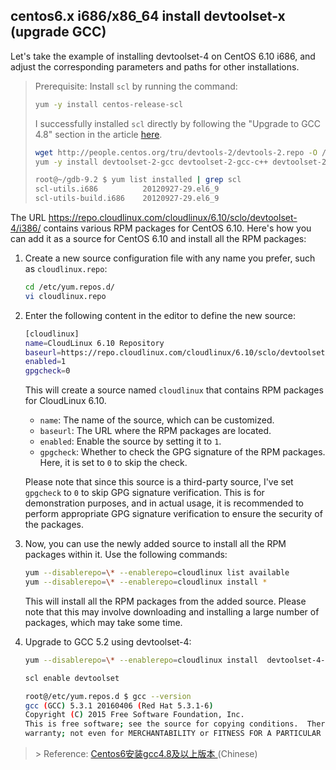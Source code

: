 ## centos6.x  i686/x86_64  install  devtoolset-x (upgrade GCC)

Let's take the example of installing devtoolset-4 on CentOS 6.10 i686, and adjust the corresponding parameters and paths for other installations.

> Prerequisite: Install `scl` by running the command:
>
> ```bash
> yum -y install centos-release-scl
> ```
>
> I successfully installed `scl` directly by following the "Upgrade to GCC 4.8" section in the article [here](https://www.cnblogs.com/52fhy/p/12547521.html).
>
> ```bash
> wget http://people.centos.org/tru/devtools-2/devtools-2.repo -O /etc/yum.repos.d/devtoolset-2.repo
> yum -y install devtoolset-2-gcc devtoolset-2-gcc-c++ devtoolset-2-binutils
> 
> root@~/gdb-9.2 $ yum list installed | grep scl
> scl-utils.i686          20120927-29.el6_9
> scl-utils-build.i686    20120927-29.el6_9
> ```

The URL https://repo.cloudlinux.com/cloudlinux/6.10/sclo/devtoolset-4/i386/ contains various RPM packages for CentOS 6.10. Here's how you can add it as a source for CentOS 6.10 and install all the RPM packages:

1. Create a new source configuration file with any name you prefer, such as `cloudlinux.repo`:

   ```bash
   cd /etc/yum.repos.d/
   vi cloudlinux.repo
   ```

2. Enter the following content in the editor to define the new source:

   ```bash
   [cloudlinux]
   name=CloudLinux 6.10 Repository
   baseurl=https://repo.cloudlinux.com/cloudlinux/6.10/sclo/devtoolset-4/i386/
   enabled=1
   gpgcheck=0
   ```

   This will create a source named `cloudlinux` that contains RPM packages for CloudLinux 6.10.

   - `name`: The name of the source, which can be customized.
   - `baseurl`: The URL where the RPM packages are located.
   - `enabled`: Enable the source by setting it to `1`.
   - `gpgcheck`: Whether to check the GPG signature of the RPM packages. Here, it is set to `0` to skip the check.

   Please note that since this source is a third-party source, I've set `gpgcheck` to `0` to skip GPG signature verification. This is for demonstration purposes, and in actual usage, it is recommended to perform appropriate GPG signature verification to ensure the security of the packages.

3. Now, you can use the newly added source to install all the RPM packages within it. Use the following commands:

   ```bash
   yum --disablerepo=\* --enablerepo=cloudlinux list available
   yum --disablerepo=\* --enablerepo=cloudlinux install *
   ```

   This will install all the RPM packages from the added source. Please note that this may involve downloading and installing a large number of packages, which may take some time.

4. Upgrade to GCC 5.2 using devtoolset-4:

   ```bash
   yum --disablerepo=\* --enablerepo=cloudlinux install  devtoolset-4-gcc devtoolset-4-gcc-c++ devtoolset-4-binutils
   
   scl enable devtoolset
   
   root@/etc/yum.repos.d $ gcc --version
   gcc (GCC) 5.3.1 20160406 (Red Hat 5.3.1-6)
   Copyright (C) 2015 Free Software Foundation, Inc.
   This is free software; see the source for copying conditions.  There is NO
   warranty; not even for MERCHANTABILITY or FITNESS FOR A PARTICULAR PURPOSE.
   ```

> \> Reference: [Centos6安装gcc4.8及以上版本 ](https://www.cnblogs.com/52fhy/p/12547521.html) (Chinese)